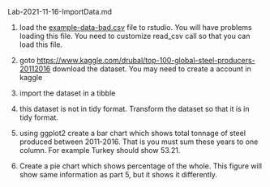 Lab-2021-11-16-ImportData.md

1. load the [example-data-bad.csv](example-data-bad.csv) file to rstudio.
You will have problems loading this file.
You need to customize read_csv call so that you can load this file.

2. goto https://www.kaggle.com/drubal/top-100-global-steel-producers-20112016 download the dataset.
You may need to create a account in kaggle

3. import the dataset in a tibble

4. this dataset is not in tidy format. 
Transform the dataset so that it is in tidy format.


5. using ggplot2 create a bar chart which shows total tonnage of steel produced between 2011-2016.
That is you must sum these years to one column.
For example Turkey should show 53.21.

6. Create a pie chart which shows percentage of the whole. This figure will show same information as part 5, but it shows it differently.

